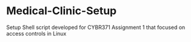 # Medical-Clinic-Setup
Setup Shell script developed for CYBR371 Assignment 1 that focused on access controls in Linux 
